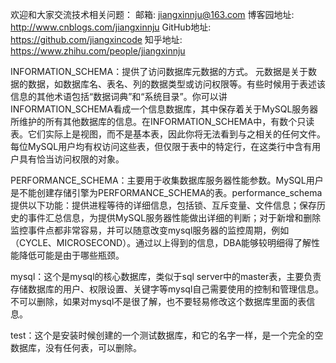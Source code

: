 欢迎和大家交流技术相关问题：
邮箱: jiangxinnju@163.com
博客园地址: http://www.cnblogs.com/jiangxinnju
GitHub地址: https://github.com/jiangxincode
知乎地址: https://www.zhihu.com/people/jiangxinnju

INFORMATION_SCHEMA：提供了访问数据库元数据的方式。
元数据是关于数据的数据，如数据库名、表名、列的数据类型或访问权限等。有些时候用于表述该信息的其他术语包括“数据词典”和“系统目录”。你可以讲INFORMATION_SCHEMA看成一个信息数据库，其中保存着关于MySQL服务器所维护的所有其他数据库的信息。在INFORMATION_SCHEMA中，有数个只读表。它们实际上是视图，而不是基本表，因此你将无法看到与之相关的任何文件。每位MySQL用户均有权访问这些表，但仅限于表中的特定行，在这类行中含有用户具有恰当访问权限的对象。

PERFORMANCE_SCHEMA：主要用于收集数据库服务器性能参数。MySQL用户是不能创建存储引擎为PERFORMANCE_SCHEMA的表。performance_schema提供以下功能：提供进程等待的详细信息，包括锁、互斥变量、文件信息；保存历史的事件汇总信息，为提供MySQL服务器性能做出详细的判断；对于新增和删除监控事件点都非常容易，并可以随意改变mysql服务器的监控周期，例如（CYCLE、MICROSECOND）。通过以上得到的信息，DBA能够较明细得了解性能降低可能是由于哪些瓶颈。

mysql：这个是mysql的核心数据库，类似于sql server中的master表，主要负责存储数据库的用户、权限设置、关键字等mysql自己需要使用的控制和管理信息。不可以删除，如果对mysql不是很了解，也不要轻易修改这个数据库里面的表信息。

test：这个是安装时候创建的一个测试数据库，和它的名字一样，是一个完全的空数据库，没有任何表，可以删除。